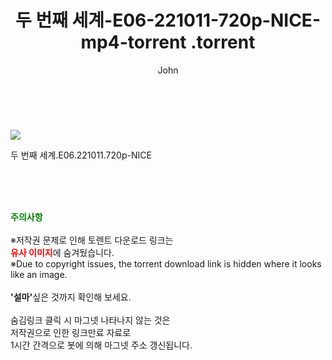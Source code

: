 ﻿---
layout: post
title:  "                   두 번째 세계-E06-221011-720p-NICE-mp4-torrent                .torrent"
author: John
categories: [ TV ]
tags: [  ]
image: https://torrentrj57.com/uploadfile/full/409a2e1f58b9b59dbc6fb756d21e4eec45c66887.jpg 
description: "                   두 번째 세계-E06-221011-720p-NICE-mp4-torrent                 torrent 정보 공유"
toc: true
toc_sticky: true
---

<br>
<p><img src="https://torrentrj57.com/uploadfile/full/409a2e1f58b9b59dbc6fb756d21e4eec45c66887.jpg"/></p>
 두 번째 세계.E06.221011.720p-NICE  
    
<br><br><br>
<p data-ke-size="size16"><b><span style="color: green;">주의사항</span></b><br /><br />※저작권 문제로 인해 토렌트 다운로드 링크는<br /><b><span style="color: red;">유사 이미지</span></b>에 숨겨뒀습니다.<br />※Due to copyright issues, the torrent download link is hidden where it looks like an image.<br /><br /><b>'설마'</b>싶은 것까지 확인해 보세요.<br /><br />숨김링크 클릭 시 마그넷 나타나지 않는 것은<br />저작권으로 인한 링크만료 자료로<br />1시간 간격으로 봇에 의해 마그넷 주소 갱신됩니다.</p>
